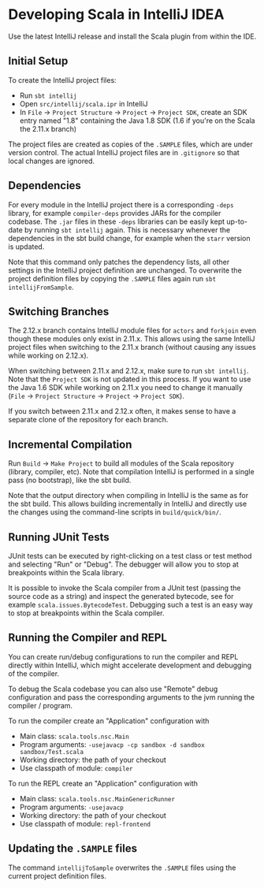 # Developing Scala in IntelliJ IDEA

Use the latest IntelliJ release and install the Scala plugin from within the IDE.

## Initial Setup

To create the IntelliJ project files:

  - Run `sbt intellij`
  - Open `src/intellij/scala.ipr` in IntelliJ
  - In `File` → `Project Structure` → `Project` → `Project SDK`, create an SDK entry
    named "1.8" containing the Java 1.8 SDK (1.6 if you're on the Scala the 2.11.x branch)

The project files are created as copies of the `.SAMPLE` files, which are under version
control. The actual IntelliJ project files are in `.gitignore` so that local changes
are ignored.

## Dependencies

For every module in the IntelliJ project there is a corresponding `-deps` library, for example `compiler-deps` provides JARs for the compiler codebase.
The `.jar` files in these `-deps` libraries can be easily kept up-to-date by running `sbt intellij` again.
This is necessary whenever the dependencies in the sbt build change, for example when the `starr` version is updated.

Note that this command only patches the dependency lists, all other settings in the IntelliJ project definition are unchanged.
To overwrite the project definition files by copying the `.SAMPLE` files again run `sbt intellijFromSample`.

## Switching Branches

The 2.12.x branch contains IntelliJ module files for `actors` and `forkjoin` even though these modules only exist in 2.11.x.
This allows using the same IntelliJ project files when switching to the 2.11.x branch (without causing any issues while working on 2.12.x).

When switching between 2.11.x and 2.12.x, make sure to run `sbt intellij`.
Note that the `Project SDK` is not updated in this process.
If you want to use the Java 1.6 SDK while working on 2.11.x you need to change it manually (`File` → `Project Structure` → `Project` → `Project SDK`).

If you switch between 2.11.x and 2.12.x often, it makes sense to have a separate clone
of the repository for each branch.

## Incremental Compilation

Run `Build` → `Make Project` to build all modules of the Scala repository (library,
compiler, etc). Note that compilation IntelliJ is performed in a single pass (no
bootstrap), like the sbt build.

Note that the output directory when compiling in IntelliJ is the same as for the
sbt build. This allows building incrementally in IntelliJ
and directly use the changes using the command-line scripts in `build/quick/bin/`.

## Running JUnit Tests

JUnit tests can be executed by right-clicking on a test class or test method and
selecting "Run" or "Debug". The debugger will allow you to stop at breakpoints
within the Scala library.

It is possible to invoke the Scala compiler from a JUnit test (passing the source
code as a string) and inspect the generated bytecode, see for example
`scala.issues.BytecodeTest`. Debugging such a test is an easy way to stop at
breakpoints within the Scala compiler.

## Running the Compiler and REPL

You can create run/debug configurations to run the compiler and REPL directly within
IntelliJ, which might accelerate development and debugging of the compiler.

To debug the Scala codebase you can also use "Remote" debug configuration and pass
the corresponding arguments to the jvm running the compiler / program.

To run the compiler create an "Application" configuration with
  - Main class: `scala.tools.nsc.Main`
  - Program arguments: `-usejavacp -cp sandbox -d sandbox sandbox/Test.scala`
  - Working directory: the path of your checkout
  - Use classpath of module: `compiler`

To run the REPL create an "Application" configuration with
  - Main class: `scala.tools.nsc.MainGenericRunner`
  - Program arguments: `-usejavacp`
  - Working directory: the path of your checkout
  - Use classpath of module: `repl-frontend`

## Updating the `.SAMPLE` files

The command `intellijToSample` overwrites the `.SAMPLE` files using the current project definition files.
